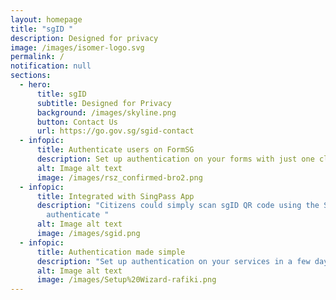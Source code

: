 ```yaml
---
layout: homepage
title: "sgID "
description: Designed for privacy
image: /images/isomer-logo.svg
permalink: /
notification: null
sections:
  - hero:
      title: sgID
      subtitle: Designed for Privacy
      background: /images/skyline.png
      button: Contact Us
      url: https://go.gov.sg/sgid-contact
  - infopic:
      title: Authenticate users on FormSG
      description: Set up authentication on your forms with just one click
      alt: Image alt text
      image: /images/rsz_confirmed-bro2.png
  - infopic:
      title: Integrated with SingPass App
      description: "Citizens could simply scan sgID QR code using the SingPass app to
        authenticate "
      alt: Image alt text
      image: /images/sgid.png
  - infopic:
      title: Authentication made simple
      description: "Set up authentication on your services in a few days with sgID "
      alt: Image alt text
      image: /images/Setup%20Wizard-rafiki.png
---
```

